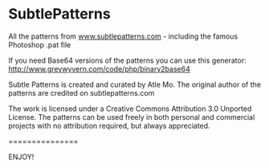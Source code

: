 SubtlePatterns
===============

All the patterns from www.subtlepatterns.com - including the famous Photoshop .pat file

If you need Base64 versions of the patterns you can use this generator:
http://www.greywyvern.com/code/php/binary2base64


Subtle Patterns is created and curated by Atle Mo.
The original author of the patterns are credited on subtlepatterns.com

The work is licensed under a Creative Commons Attribution 3.0 Unported License.
The patterns can be used freely in both personal and commercial projects with no attribution required, but always appreciated.

===============

ENJOY!